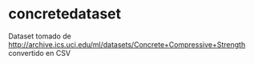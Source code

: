 # concretedataset
Dataset tomado de http://archive.ics.uci.edu/ml/datasets/Concrete+Compressive+Strength convertido en CSV
